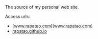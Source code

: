 The source of my personal web site.

Access urls:
 - [www.rapatao.com](www.rapatao.com)
 - [rapatao.github.io](rapatao.github.io)
